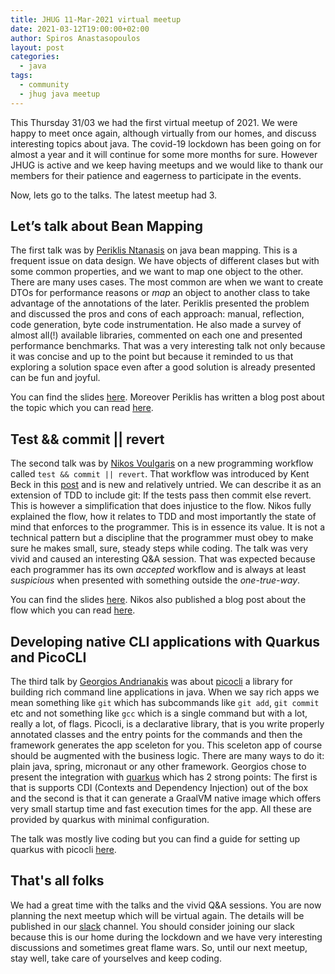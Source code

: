 ```yaml
---
title: JHUG 11-Mar-2021 virtual meetup
date: 2021-03-12T19:00:00+02:00
author: Spiros Anastasopoulos
layout: post
categories:
  - java
tags:
  - community
  - jhug java meetup
---
```

This Thursday 31/03 we had the first virtual meetup of 2021. We were happy to meet once again, although virtually from our homes, and discuss interesting topics about java. The covid-19 lockdown has been going on for almost a year and it will continue for some more months for sure. However JHUG is active and we keep having meetups and we would like to thank our members for their patience and eagerness to participate in the events.

Now, lets go to the talks. The latest meetup had 3.

## Let’s talk about Bean Mapping

The first talk was by [Periklis Ntanasis](https://www.linkedin.com/in/pntanasis/) on java bean mapping. This is a frequent issue on data design. We have objects of different clases but with some common properties, and we want to map one object to the other. There are many uses cases. The most common are when we want to create DTOs for performance reasons or _map_ an object to another class to take advantage of the annotations of the later. Periklis presented the problem and discussed the pros and cons of each approach: manual, reflection, code generation, byte code instrumentation. He also made a survey of almost all(!) available libraries, commented on each one and presented performance benchmarks. That was a very interesting talk not only because it was concise and up to the point but because it reminded to us that exploring a solution space even after a good solution is already presented can be fun and joyful.

You can find the slides [here](https://github.com/JHUG/JHUG-General-Resources/blob/master/presentations/2021/03-March/JavaBeanMapping.pdf). Moreover Periklis has written a blog post about the topic which you can read [here](https://masterex.github.io/archive/2021/02/08/java-bean-mapping-in-depth.html).

## Test && commit || revert

The second talk was by [Nikos Voulgaris](https://www.linkedin.com/in/nikos-voulgaris-44455546/) on a new programming workflow called `test && commit || revert`. That workflow was introduced by Kent Beck in this [post](https://medium.com/@kentbeck_7670/test-commit-revert-870bbd756864) and is new and relatively untried. We can describe it as an extension of TDD to include git: If the tests pass then commit else revert. This is however a simplification that does injustice to the flow. Nikos fully explained the flow, how it relates to TDD and most importantly the state of mind that enforces to the programmer. This is in essence its value. It is not a technical pattern but a discipline that the programmer must obey to make sure he makes small, sure, steady steps while coding. The talk was very vivid and caused an interesting Q&A session. That was expected because each programmer has its own _accepted_ workflow and is always at least _suspicious_ when presented with something outside the _one-true-way_.

You can find the slides [here](https://github.com/JHUG/JHUG-General-Resources/blob/master/presentations/2021/03-March/TestCommitRevert.pdf). Nikos also published a blog post about the flow which you can read [here](https://nvoulgaris.com/test--commit--revert/).

## Developing native CLI applications with Quarkus and PicoCLI

The third talk by [Georgios Andrianakis](https://www.linkedin.com/in/georgios-andrianakis/) was about [picocli](https://picocli.info/) a library for building rich command line applications in java. When we say rich apps we mean something like `git` which has subcommands like `git add`, `git commit` etc and not something like `gcc` which is a single command but with a lot, really a lot, of flags. Picocli, is a declarative library, that is you write properly annotated classes and the entry points for the commands and then the framework generates the app sceleton for you. This sceleton app of course should be augmented with the business logic. There are many ways to do it: plain java, spring, micronaut or any other framework. Georgios chose to present the integration with [quarkus](https://www.redhat.com/en/topics/cloud-native-apps/what-is-quarkus) which has 2 strong points: The first is that is supports CDI (Contexts and Dependency Injection) out of the box and the second is that it can generate a GraalVM native image which offers very small startup time and fast execution times for the app. All these are provided by quarkus with minimal configuration.

The talk was mostly live coding but you can find a guide for setting up quarkus with picocli [here](https://quarkus.io/guides/picocli).

## That's all folks

We had a great time with the talks and the vivid Q&A sessions. You are now planning the next meetup which will be virtual again. The details will be published in our [slack](https://jhug.slack.com) channel. You should consider joining our slack because this is our home during the lockdown and we have very interesting discussions and sometimes great flame wars. So, until our next meetup, stay well, take care of yourselves and keep coding.
